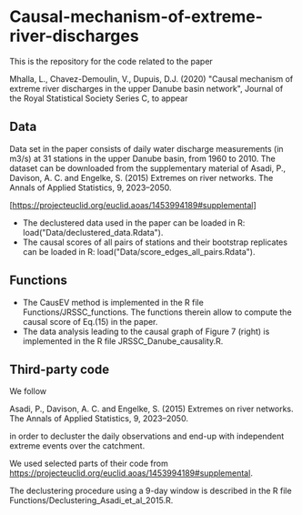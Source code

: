 # Causal-mechanism-of-extreme-river-discharges

This is the repository for the code related to the paper 

Mhalla, L., Chavez-Demoulin, V., Dupuis, D.J. (2020) "Causal mechanism of extreme river discharges in the upper Danube basin network", Journal of the Royal Statistical Society Series C, to appear


Data 
----

Data set in the paper consists of daily water discharge measurements (in m3/s) at 31 stations in the upper Danube basin, from 1960 to 2010. The dataset can be downloaded from the supplementary material of Asadi, P., Davison, A. C. and Engelke, S. (2015) Extremes on river networks. The Annals of Applied Statistics, 9, 2023–2050. 

[https://projecteuclid.org/euclid.aoas/1453994189#supplemental]

 - The declustered data used in the paper can be loaded in R: load("Data/declustered_data.Rdata").
 - The causal scores of all pairs of stations and their bootstrap replicates can be loaded in R: load("Data/score_edges_all_pairs.Rdata").

Functions
----

 - The CausEV method is implemented in the R file Functions/JRSSC_functions. The functions therein allow to compute the causal score of Eq.(15) in the paper.
 - The data analysis leading to the causal graph of Figure 7 (right) is implemented in the R file JRSSC_Danube_causality.R.


Third-party code 
----

We follow

Asadi, P., Davison, A. C. and Engelke, S. (2015) Extremes on river networks. The Annals of Applied Statistics, 9, 2023–2050.

in order to decluster the daily observations and end-up with independent extreme events over the catchment.

We used selected parts of their code from https://projecteuclid.org/euclid.aoas/1453994189#supplemental.

The declustering procedure using a 9-day window is described in the R file Functions/Declustering_Asadi_et_al_2015.R.

